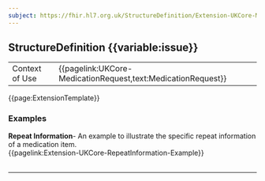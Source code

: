 ```yaml
---
subject: https://fhir.hl7.org.uk/StructureDefinition/Extension-UKCore-MedicationRepeatInformation
---
```

## StructureDefinition {{variable:issue}}

<table id="addToTranspose">
<tr><td>Context of Use</td>
<td>{{pagelink:UKCore-MedicationRequest,text:MedicationRequest}}</td>
</tr>
</table>

{{page:ExtensionTemplate}}

<div id="Examples" class="tabcontent">
  <h3>Examples</h3>
  <b>Repeat Information</b>- An example to illustrate the specific repeat information of a medication item.<br>
  {{pagelink:Extension-UKCore-RepeatInformation-Example}}
  <br><br>
</div>

---
